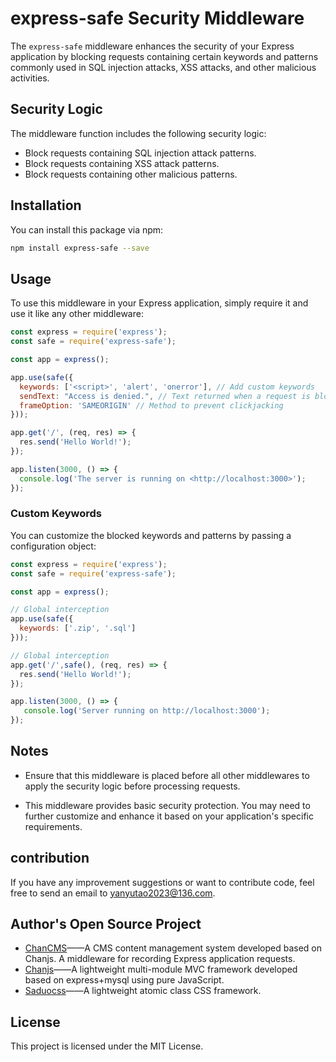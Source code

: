 # express-safe Security Middleware

The `express-safe` middleware enhances the security of your Express application by blocking requests containing certain keywords and patterns commonly used in SQL injection attacks, XSS attacks, and other malicious activities.

## Security Logic

The middleware function includes the following security logic:

- Block requests containing SQL injection attack patterns.
- Block requests containing XSS attack patterns.
- Block requests containing other malicious patterns.

## Installation

You can install this package via npm:

```bash
npm install express-safe --save
```

## Usage

To use this middleware in your Express application, simply require it and use it like any other middleware:

```javascript
const express = require('express');
const safe = require('express-safe');

const app = express();

app.use(safe({
  keywords: ['<script>', 'alert', 'onerror'], // Add custom keywords
  sendText: "Access is denied.", // Text returned when a request is blocked
  frameOption: 'SAMEORIGIN' // Method to prevent clickjacking
}));

app.get('/', (req, res) => {
  res.send('Hello World!');
});

app.listen(3000, () => {
  console.log('The server is running on <http://localhost:3000>');
});
```

### Custom Keywords

You can customize the blocked keywords and patterns by passing a configuration object:

```javascript
const express = require('express');
const safe = require('express-safe');

const app = express();

// Global interception
app.use(safe({
  keywords: ['.zip', '.sql']
}));

// Global interception
app.get('/',safe(), (req, res) => {
  res.send('Hello World!');
});

app.listen(3000, () => {
   console.log('Server running on http://localhost:3000');
});
```

## Notes

- Ensure that this middleware is placed before all other middlewares to apply the security logic before processing requests.

- This middleware provides basic security protection. You may need to further customize and enhance it based on your application's specific requirements.

## contribution

If you have any improvement suggestions or want to contribute code, feel free to send an email to <yanyutao2023@136.com>.

## Author's Open Source Project

- [ChanCMS](https://www.chancms.top)——A CMS content management system developed based on Chanjs. A middleware for recording Express application requests.
- [Chanjs](https://www.npmjs.com/package/chanjs)——A lightweight multi-module MVC framework developed based on express+mysql using pure JavaScript.
- [Saduocss](https://www.npmjs.com/package/saduocss)——A lightweight atomic class CSS framework.

## License

This project is licensed under the MIT License.
